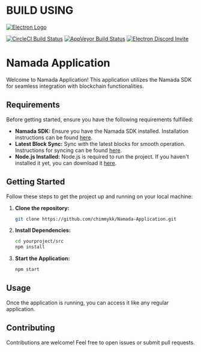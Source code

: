# BUILD USING

[![Electron Logo](https://electronjs.org/images/electron-logo.svg)](https://electronjs.org)

[![CircleCI Build Status](https://circleci.com/gh/electron/electron/tree/main.svg?style=shield)](https://circleci.com/gh/electron/electron/tree/main)
[![AppVeyor Build Status](https://ci.appveyor.com/api/projects/status/4lggi9dpjc1qob7k/branch/main?svg=true)](https://ci.appveyor.com/project/electron-bot/electron-ljo26/branch/main)
[![Electron Discord Invite](https://img.shields.io/discord/745037351163527189?color=%237289DA&label=chat&logo=discord&logoColor=white)](https://discord.gg/electronjs)


# Namada Application

Welcome to Namada Application! This application utilizes the Namada SDK for seamless integration with blockchain functionalities.

## Requirements

Before getting started, ensure you have the following requirements fulfilled:

- **Namada SDK:** Ensure you have the Namada SDK installed. Installation instructions can be found [here](https://docs.namada.net/integrating-with-namada/sdk).
- **Latest Block Sync:** Sync with the latest blocks for smooth operation. Instructions for syncing can be found [here](https://github.com/anoma/namada/issues/2900#issuecomment-2002000460).
- **Node.js Installed:** Node.js is required to run the project. If you haven't installed it yet, you can download it [here](https://nodejs.org/).

## Getting Started

Follow these steps to get the project up and running on your local machine:

1. **Clone the repository:**
    ```bash
    git clone https://github.com/chimmykk/Namada-Application.git
    ```

2. **Install Dependencies:**
    ```bash
    cd yourproject/src
    npm install
    ```

3. **Start the Application:**
    ```bash
    npm start
    ```

## Usage

Once the application is running, you can access it like any regular application.

## Contributing

Contributions are welcome! Feel free to open issues or submit pull requests.


